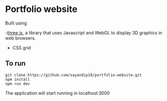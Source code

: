 # Portfolio website

Built using

-[three.js](https://threejs.org/), a library that uses Javascript and WebGL to display 3D graphics in web browsers.
- CSS grid

## To run

```
git clone https://github.com/sayandip18/portfolio-website.git
npm install
npm run dev
```

The application will start running in localhost:3000